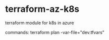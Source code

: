 # terraform-az-k8s
terraform module for k8s in azure

commands:
terraform plan -var-file="dev.tfvars"